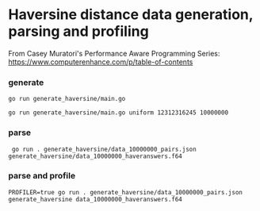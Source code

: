 # Haversine distance data generation, parsing and profiling

From Casey Muratori's Performance Aware Programming Series:
https://www.computerenhance.com/p/table-of-contents

### generate
```
go run generate_haversine/main.go
```

```
go run generate_haversine/main.go uniform 12312316245 10000000
```

### parse
```
 go run . generate_haversine/data_10000000_pairs.json generate_haversine/data_10000000_haveranswers.f64
```
### parse and profile
```
PROFILER=true go run . generate_haversine/data_10000000_pairs.json generate_haversine data_10000000_haveranswers.f64
```



